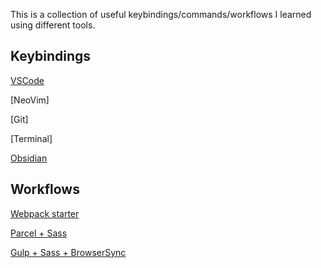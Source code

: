 This is a collection of useful keybindings/commands/workflows I learned using different tools.

## Keybindings
[VSCode](https://github.com/erinchocolate/my-tools/blob/master/keybindings/VSCode.md)

[NeoVim]

[Git]

[Terminal]

[Obsidian](https://github.com/erinchocolate/my-tools/blob/master/keybindings/Obsidian.md)

## Workflows

[Webpack starter](https://github.com/erinchocolate/my-tools/tree/master/workflow/webpack-starter)

[Parcel + Sass](https://github.com/erinchocolate/my-tools/tree/master/workflow/parcel-sass-starter)

[Gulp + Sass + BrowserSync](https://github.com/erinchocolate/my-tools/tree/master/workflow/gulp-sass-starter)



